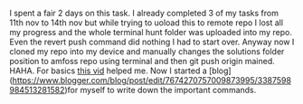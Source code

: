 I spent a fair 2 days on this task. I already completed 3 of my tasks from 11th nov to 14th nov but while trying to uoload this to remote repo I lost all my progress and the whole terminal hunt folder was uploaded into my repo. Even the revert push command did nothing I had to start over. Anyway now I cloned my repo into my device and manually changes the solutions folder position to amfoss repo using terminal and then git push origin mained. HAHA. For basics [this vid](https://www.youtube.com/watch?v=oh3N_MvU1LI) helped me. Now I started a [blog] (https://www.blogger.com/blog/post/edit/7674270757009873995/3387598984513281582)for  myself to write down the important commands.
